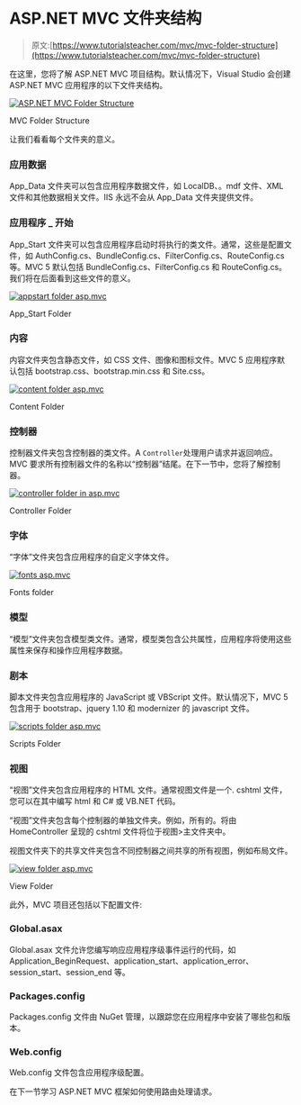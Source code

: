 # ASP.NET MVC 文件夹结构

> 原文:[https://www.tutorialsteacher.com/mvc/mvc-folder-structure](https://www.tutorialsteacher.com/mvc/mvc-folder-structure)

在这里，您将了解 ASP.NET MVC 项目结构。默认情况下，Visual Studio 会创建 ASP.NET MVC 应用程序的以下文件夹结构。

[![ASP.NET MVC Folder Structure](img/8a51e45c2760dca84cd44193ab8d1e8e.png)](../../Content/images/mvc/mvc-folder-structure.png)

MVC Folder Structure



让我们看看每个文件夹的意义。

### 应用数据

App_Data 文件夹可以包含应用程序数据文件，如 LocalDB、。mdf 文件、XML 文件和其他数据相关文件。IIS 永远不会从 App_Data 文件夹提供文件。

### 应用程序 _ 开始

App_Start 文件夹可以包含应用程序启动时将执行的类文件。通常，这些是配置文件，如 AuthConfig.cs、BundleConfig.cs、FilterConfig.cs、RouteConfig.cs 等。MVC 5 默认包括 BundleConfig.cs、FilterConfig.cs 和 RouteConfig.cs。我们将在后面看到这些文件的意义。

[![appstart folder asp.mvc](img/e688cf35d39b75056816f8e129f614ce.png)](../../Content/images/mvc/appstart.png)

App_Start Folder



### 内容

内容文件夹包含静态文件，如 CSS 文件、图像和图标文件。MVC 5 应用程序默认包括 bootstrap.css、bootstrap.min.css 和 Site.css。

[![content folder asp.mvc](img/2e61ada50d94569a64584de061aa9a03.png)](../../Content/images/mvc/contentfolder.png)

Content Folder



### 控制器

控制器文件夹包含控制器的类文件。A `Controller`处理用户请求并返回响应。MVC 要求所有控制器文件的名称以“控制器”结尾。在下一节中，您将了解控制器。

[![controller folder in asp.mvc](img/d17e01345a0f279e58a47f768f26af93.png)](../../Content/images/mvc/controllerfolder.png)

Controller Folder



### 字体

“字体”文件夹包含应用程序的自定义字体文件。

[![fonts asp.mvc](img/407ec0baaa9e3ec244b6a023c568a7bb.png)](../../content/images/mvc/fontsfolder.png)

Fonts folder



### 模型

“模型”文件夹包含模型类文件。通常，模型类包含公共属性，应用程序将使用这些属性来保存和操作应用程序数据。

### 剧本

脚本文件夹包含应用程序的 JavaScript 或 VBScript 文件。默认情况下，MVC 5 包含用于 bootstrap、jquery 1.10 和 modernizer 的 javascript 文件。

[![scripts folder asp.mvc](img/47fa3799d7970c1865b1e71954d8475e.png)](../../Content/images/mvc/scriptsfolder.png)

Scripts Folder



### 视图

“视图”文件夹包含应用程序的 HTML 文件。通常视图文件是一个. cshtml 文件，您可以在其中编写 html 和 C# 或 VB.NET 代码。

“视图”文件夹包含每个控制器的单独文件夹。例如，所有的。将由 HomeController 呈现的 cshtml 文件将位于视图>主文件夹中。

视图文件夹下的共享文件夹包含不同控制器之间共享的所有视图，例如布局文件。

[![view folder asp.mvc](img/87efe09e5458337af14dcd86517f8586.png)](../../Content/images/mvc/viewfolder.png)

View Folder



此外，MVC 项目还包括以下配置文件:

### Global.asax

Global.asax 文件允许您编写响应应用程序级事件运行的代码，如 Application_BeginRequest、application_start、application_error、session_start、session_end 等。

### Packages.config

Packages.config 文件由 NuGet 管理，以跟踪您在应用程序中安装了哪些包和版本。

### Web.config

Web.config 文件包含应用程序级配置。

在下一节学习 ASP.NET MVC 框架如何使用路由处理请求。